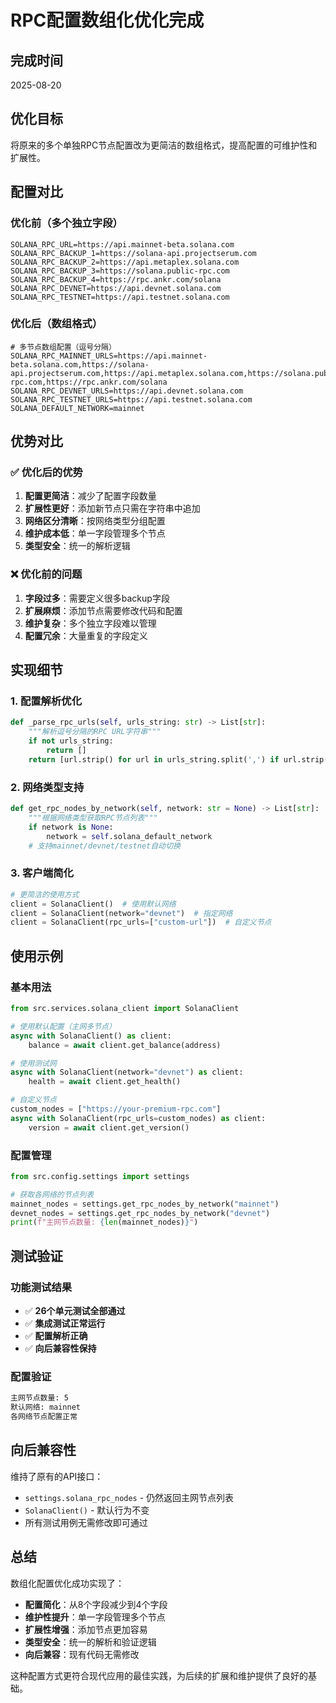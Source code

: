 # RPC配置数组化优化完成

## 完成时间
2025-08-20

## 优化目标
将原来的多个单独RPC节点配置改为更简洁的数组格式，提高配置的可维护性和扩展性。

## 配置对比

### 优化前（多个独立字段）
```env
SOLANA_RPC_URL=https://api.mainnet-beta.solana.com
SOLANA_RPC_BACKUP_1=https://solana-api.projectserum.com
SOLANA_RPC_BACKUP_2=https://api.metaplex.solana.com
SOLANA_RPC_BACKUP_3=https://solana.public-rpc.com
SOLANA_RPC_BACKUP_4=https://rpc.ankr.com/solana
SOLANA_RPC_DEVNET=https://api.devnet.solana.com
SOLANA_RPC_TESTNET=https://api.testnet.solana.com
```

### 优化后（数组格式）
```env
# 多节点数组配置（逗号分隔）
SOLANA_RPC_MAINNET_URLS=https://api.mainnet-beta.solana.com,https://solana-api.projectserum.com,https://api.metaplex.solana.com,https://solana.public-rpc.com,https://rpc.ankr.com/solana
SOLANA_RPC_DEVNET_URLS=https://api.devnet.solana.com
SOLANA_RPC_TESTNET_URLS=https://api.testnet.solana.com
SOLANA_DEFAULT_NETWORK=mainnet
```

## 优势对比

### ✅ 优化后的优势
1. **配置更简洁**：减少了配置字段数量
2. **扩展性更好**：添加新节点只需在字符串中追加
3. **网络区分清晰**：按网络类型分组配置
4. **维护成本低**：单一字段管理多个节点
5. **类型安全**：统一的解析逻辑

### ❌ 优化前的问题
1. **字段过多**：需要定义很多backup字段
2. **扩展麻烦**：添加节点需要修改代码和配置
3. **维护复杂**：多个独立字段难以管理
4. **配置冗余**：大量重复的字段定义

## 实现细节

### 1. 配置解析优化
```python
def _parse_rpc_urls(self, urls_string: str) -> List[str]:
    """解析逗号分隔的RPC URL字符串"""
    if not urls_string:
        return []
    return [url.strip() for url in urls_string.split(',') if url.strip()]
```

### 2. 网络类型支持
```python
def get_rpc_nodes_by_network(self, network: str = None) -> List[str]:
    """根据网络类型获取RPC节点列表"""
    if network is None:
        network = self.solana_default_network
    # 支持mainnet/devnet/testnet自动切换
```

### 3. 客户端简化
```python
# 更简洁的使用方式
client = SolanaClient()  # 使用默认网络
client = SolanaClient(network="devnet")  # 指定网络
client = SolanaClient(rpc_urls=["custom-url"])  # 自定义节点
```

## 使用示例

### 基本用法
```python
from src.services.solana_client import SolanaClient

# 使用默认配置（主网多节点）
async with SolanaClient() as client:
    balance = await client.get_balance(address)

# 使用测试网
async with SolanaClient(network="devnet") as client:
    health = await client.get_health()

# 自定义节点
custom_nodes = ["https://your-premium-rpc.com"]
async with SolanaClient(rpc_urls=custom_nodes) as client:
    version = await client.get_version()
```

### 配置管理
```python
from src.config.settings import settings

# 获取各网络的节点列表
mainnet_nodes = settings.get_rpc_nodes_by_network("mainnet")
devnet_nodes = settings.get_rpc_nodes_by_network("devnet")
print(f"主网节点数量: {len(mainnet_nodes)}")
```

## 测试验证

### 功能测试结果
- ✅ **26个单元测试全部通过**
- ✅ **集成测试正常运行**
- ✅ **配置解析正确**
- ✅ **向后兼容性保持**

### 配置验证
```bash
主网节点数量: 5
默认网络: mainnet
各网络节点配置正常
```

## 向后兼容性

维持了原有的API接口：
- `settings.solana_rpc_nodes` - 仍然返回主网节点列表
- `SolanaClient()` - 默认行为不变
- 所有测试用例无需修改即可通过

## 总结

数组化配置优化成功实现了：
- **配置简化**：从8个字段减少到4个字段
- **维护性提升**：单一字段管理多个节点
- **扩展性增强**：添加节点更加容易
- **类型安全**：统一的解析和验证逻辑
- **向后兼容**：现有代码无需修改

这种配置方式更符合现代应用的最佳实践，为后续的扩展和维护提供了良好的基础。
